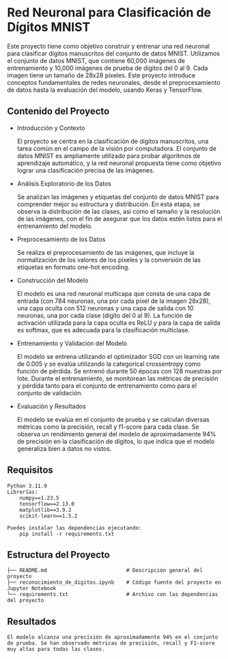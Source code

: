 # Red Neuronal para Clasificación de Dígitos MNIST

Este proyecto tiene como objetivo construir y entrenar una red neuronal para clasificar dígitos manuscritos del conjunto de datos MNIST. Utilizamos el conjunto de datos MNIST, que contiene 60,000 imágenes de entrenamiento y 10,000 imágenes de prueba de dígitos del 0 al 9. Cada imagen tiene un tamaño de 28x28 píxeles. Este proyecto introduce conceptos fundamentales de redes neuronales, desde el preprocesamiento de datos hasta la evaluación del modelo, usando Keras y TensorFlow.

## Contenido del Proyecto

- Introducción y Contexto

    El proyecto se centra en la clasificación de dígitos manuscritos, una tarea común en el campo de la visión por computadora. El conjunto de datos MNIST es ampliamente utilizado para probar algoritmos de aprendizaje automático, y la red neuronal propuesta tiene como objetivo lograr una clasificación precisa de las imágenes.

- Análisis Exploratorio de los Datos

    Se analizan las imágenes y etiquetas del conjunto de datos MNIST para comprender mejor su estructura y distribución. En esta etapa, se observa la distribución de las clases, así como el tamaño y la resolución de las imágenes, con el fin de asegurar que los datos estén listos para el entrenamiento del modelo.

- Preprocesamiento de los Datos

    Se realiza el preprocesamiento de las imágenes, que incluye la normalización de los valores de los píxeles y la conversión de las etiquetas en formato one-hot encoding.

- Construcción del Modelo

    El modelo es una red neuronal multicapa que consta de una capa de entrada (con 784 neuronas, una por cada píxel de la imagen 28x28), una capa oculta con 512 neuronas y una capa de salida con 10 neuronas, una por cada clase (dígito del 0 al 9). La función de activación utilizada para la capa oculta es ReLU y para la capa de salida es softmax, que es adecuada para la clasificación multiclase.

- Entrenamiento y Validación del Modelo
    
    El modelo se entrena utilizando el optimizador SGD con un learning rate de 0.005 y se evalúa utilizando la categorical crossentropy como función de pérdida. Se entrenó durante 50 épocas con 128 muestras por lote. Durante el entrenamiento, se monitorean las métricas de precisión y pérdida tanto para el conjunto de entrenamiento como para el conjunto de validación.

- Evaluación y Resultados
    
    El modelo se evalúa en el conjunto de prueba y se calculan diversas métricas como la precisión, recall y f1-score para cada clase. Se observa un rendimiento general del modelo de aproximadamente 94% de precisión en la clasificación de dígitos, lo que indica que el modelo generaliza bien a datos no vistos.

## Requisitos

    Python 3.11.9
    Librerías:
        numpy==1.23.5
        tensorflow==2.13.0
        matplotlib==3.9.2
        scikit-learn==1.5.2

    Puedes instalar las dependencias ejecutando:
        pip install -r requirements.txt

## Estructura del Proyecto

    ├── README.md                          # Descripción general del proyecto
    ├── reconocimiento_de_digitos.ipynb    # Código fuente del proyecto en Jupyter Notebook
    └── requirements.txt                   # Archivo con las dependencias del proyecto

## Resultados

    El modelo alcanza una precisión de aproximadamente 94% en el conjunto de prueba. Se han observado métricas de precisión, recall y F1-score muy altas para todas las clases.